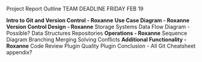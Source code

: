 Project Report Outline TEAM DEADLINE FRIDAY FEB 19

**Intro to Git and Version Control - Roxanne**
**Use Case Diagram - Roxanne**
**Version Control Design - Roxanne**
Storage Systems
Data Flow Diagram - Possible?
Data Structures
Repositories
**Operations - Roxanne**
Sequence Diagram
Branching
Merging
Solving Conflicts
**Additional Functionality - Roxanne**
Code Review Plugin
Quality Plugin
Conclusion - All 
Git Cheatsheet appendix?
